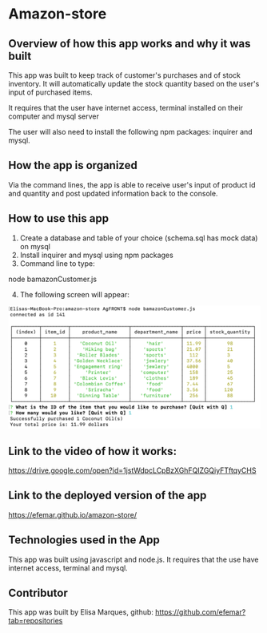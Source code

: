 
# Amazon-store

## Overview of how this app works and why it was built

This app was built to keep track of customer's purchases and of stock inventory. It will automatically update the stock quantity based on the user's input of purchased items. 

It requires that the user have internet access, terminal installed on their computer and mysql server

The user will also need to install the following npm packages: inquirer and mysql.

## How the app is organized

Via the command lines, the app is able to receive user's input of product id and quantity and post updated information back to the console.

## How to use this app

1) Create a database and table of your choice (schema.sql has mock data) on mysql
2) Install inquirer and mysql using npm packages
3) Command line to type:

node bamazonCustomer.js 

4) The following screen will appear:

<img src="images/screenshot-node.png">

## Link to the video of how it works:
<a href="https://drive.google.com/open?id=1jstWdpcLCpBzXGhFQIZGQiyFTftqyCHS">https://drive.google.com/open?id=1jstWdpcLCpBzXGhFQIZGQiyFTftqyCHS</a>

## Link to the deployed version of the app
<a href="https://efemar.github.io/amazon-store/">https://efemar.github.io/amazon-store/</a>

## Technologies used in the App
This app was built using javascript and node.js. It requires that the use have internet access, terminal and mysql.

## Contributor
This app was built by Elisa Marques, github: https://github.com/efemar?tab=repositories
